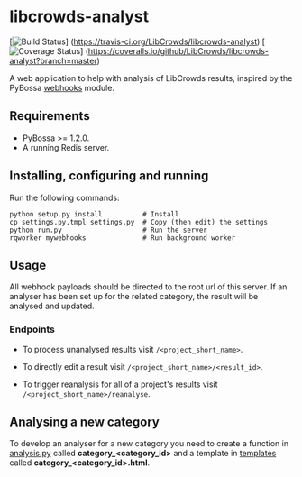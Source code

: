 # libcrowds-analyst

[![Build Status](https://travis-ci.org/LibCrowds/libcrowds-analyst.svg?branch=master)]
(https://travis-ci.org/LibCrowds/libcrowds-analyst)
[![Coverage Status](https://coveralls.io/repos/github/LibCrowds/libcrowds-analyst/badge.svg?branch=master)]
(https://coveralls.io/github/LibCrowds/libcrowds-analyst?branch=master)


A web application to help with analysis of LibCrowds results, inspired by the
PyBossa [webhooks](https://github.com/PyBossa/webhooks) module.

## Requirements

- PyBossa >= 1.2.0.
- A running Redis server.


## Installing, configuring and running

Run the following commands:

```
python setup.py install          # Install
cp settings.py.tmpl settings.py  # Copy (then edit) the settings
python run.py                    # Run the server
rqworker mywebhooks              # Run background worker
```


## Usage

All webhook payloads should be directed to the root url of this server. If an
analyser has been set up for the related category, the result will be analysed
and updated.

### Endpoints

- To process unanalysed results visit `/<project_short_name>`.

- To directly edit a result visit `/<project_short_name>/<result_id>`.

- To trigger reanalysis for all of a project's results visit `/<project_short_name>/reanalyse`.


## Analysing a new category

To develop an analyser for a new category you need to create a function in
[analysis.py](analysis.py) called **category_<category_id>** and a template
in [templates](templates) called **category_<category_id>.html**.
